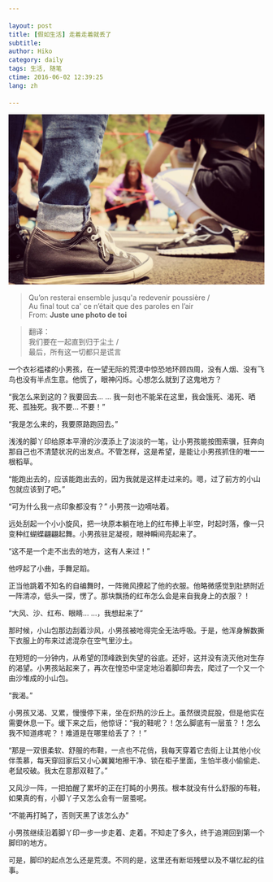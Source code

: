 ```yaml
---

layout: post  
title: [假如生活] 走着走着就丢了  
subtitle:   
author: Hiko  
category: daily
tags: 生活, 随笔  
ctime: 2016-06-02 12:39:25  
lang: zh  

---
```


![走着走着就丢了](/statics/images/zouzhe.mid.jpg)

> Qu’on resterai ensemble jusqu'a redevenir poussière /  
> Au final tout ca' ce n’était que des paroles en l’air  
> From: **Juste une photo de toi**  
  
> 翻译：  
> 我们要在一起直到归于尘土 /   
> 最后，所有这一切都只是谎言  

一个衣衫褴褛的小男孩，在一望无际的荒漠中惊恐地环顾四周，没有人烟、没有飞鸟也没有半点生意。他慌了，眼神闪烁。心想怎么就到了这鬼地方？  

“我怎么来到这的？我要回去... ... 我一刻也不能呆在这里，我会饿死、渴死、晒死、孤独死。我不要... 不要！”  

“我是怎么来的，我要原路跑回去。”   

浅浅的脚丫印给原本平滑的沙漠添上了淡淡的一笔，让小男孩能按图索骥，狂奔向那自己也不清楚状况的出发点。不管怎样，这是希望，是能让小男孩抓住的唯一一根稻草。  

“能跑出去的，应该能跑出去的，因为我就是这样走过来的。嗯，过了前方的小山包就应该到了吧。”  

“可为什么我一点印象都没有？” 小男孩一边嘀咕着。  

远处刮起一个小小旋风，把一块原本躺在地上的红布捧上半空，时起时落，像一只变种红蝴蝶翩翩起舞。小男孩驻足凝视，眼神瞬间亮起来了。 

“这不是一个走不出去的地方，这有人来过！”   

他哼起了小曲，手舞足蹈。  

正当他跳着不知名的自编舞时，一阵微风撩起了他的衣服。他略微感觉到肚脐附近一阵清凉，低头一探，愣了。那块飘扬的红布怎么会是来自我身上的衣服？！  

“大风、沙、红布、眼睛... ...，我想起来了”  

那时候，小山包那边刮着沙风，小男孩被呛得完全无法呼吸。于是，他浑身解数撕下衣服上的布来过滤混杂在空气里沙土。   

在短短的一分钟内，从希望的顶峰跌到失望的谷底。还好，这并没有浇灭他对生存的渴望。小男孩站起来了，再次在惶恐中坚定地沿着脚印奔去，爬过了一个又一个由沙堆成的小山包。  

“我渴。”  

小男孩又渴、又累，慢慢停下来，坐在炽热的沙丘上。虽然很烫屁股，但是他实在需要休息一下。缓下来之后，他惊讶：“我的鞋呢？！怎么脚底有一层茧？！怎么我不知道疼呢？！难道是在哪里给丢了？！”  

“那是一双很柔软、舒服的布鞋，一点也不花俏，我每天穿着它去街上让其他小伙伴羡慕，每天穿回家后又小心翼翼地擦干净、锁在柜子里面，生怕半夜小偷偷走、老鼠咬破。我太在意那双鞋了。”  

又风沙一阵，一把拍醒了累坏的正在打盹的小男孩。根本就没有什么舒服的布鞋，如果真的有，小脚丫子又怎么会有一层茧呢。  

“不能再打盹了，否则天黑了该怎么办”  

小男孩继续沿着脚丫印一步一步走着、走着。不知走了多久，终于追溯回到第一个脚印的地方。  

可是，脚印的起点怎么还是荒漠。不同的是，这里还有断垣残壁以及不堪忆起的往事。  